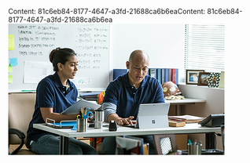 <span data-ttu-id="647a1-101">Content: 81c6eb84-8177-4647-a3fd-21688ca6b6ea</span><span class="sxs-lookup"><span data-stu-id="647a1-101">Content: 81c6eb84-8177-4647-a3fd-21688ca6b6ea</span></span>![Bild](1d87ccaf-70a6-4766-b0c9-2e8c2d8e89cf.png)

